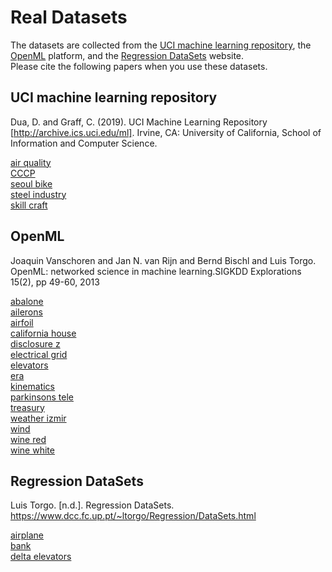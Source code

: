 # Real Datasets
The datasets are collected from the [UCI machine learning repository](https://archive.ics.uci.edu/ml/), the [OpenML](https://www.openml.org/) platform, and the [Regression DataSets](https://www.dcc.fc.up.pt/~ltorgo/Regression/DataSets.html) website.  
Please cite the following papers when you use these datasets.  
## UCI machine learning repository
Dua, D. and Graff, C. (2019). UCI Machine Learning Repository [http://archive.ics.uci.edu/ml]. Irvine, CA: University of California, School of Information and Computer Science.  

[air quality](https://archive.ics.uci.edu/ml/datasets/air+quality)  
[CCCP](https://archive.ics.uci.edu/ml/datasets/combined+cycle+power+plant)  
[seoul bike](https://archive.ics.uci.edu/ml/datasets/Seoul+Bike+Sharing+Demand)  
[steel industry](http://archive.ics.uci.edu/ml//datasets/Steel+Industry+Energy+Consumption+Dataset)  
[skill craft](http://archive.ics.uci.edu/ml/datasets/skillcraft1+master+table+dataset)  

## OpenML
Joaquin Vanschoren and Jan N. van Rijn and Bernd Bischl and Luis Torgo. OpenML: networked science in machine learning.SIGKDD Explorations 15(2), pp 49-60, 2013  

[abalone](https://www.openml.org/search?type=data&status=active&id=183)  
[ailerons](https://www.openml.org/search?type=data&status=any&id=296)  
[airfoil](https://www.openml.org/search?type=data&status=any&id=43919)  
[california house](https://www.openml.org/search?type=data&status=active&id=43939)  
[disclosure z](https://www.openml.org/search?type=data&status=active&id=699)  
[electrical grid](https://www.openml.org/search?type=data&status=active&id=43007)  
[elevators](https://www.openml.org/search?type=data&status=active&id=846)  
[era](https://www.openml.org/search?type=data&status=active&id=1030)  
[kinematics](https://www.openml.org/search?type=data&status=active&id=189)  
[parkinsons tele](https://www.openml.org/search?type=data&status=active&id=1488)  
[treasury](https://www.openml.org/search?type=data&status=any&id=42367)  
[weather izmir](https://www.openml.org/search?type=data&status=active&id=42369)  
[wind](https://www.openml.org/search?type=data&status=active&id=503)  
[wine red](https://www.openml.org/search?type=data&status=active&id=40691)  
[wine white](https://www.openml.org/search?type=data&status=active&id=40498)  

## Regression DataSets
Luis Torgo. [n.d.]. Regression DataSets. https://www.dcc.fc.up.pt/~ltorgo/Regression/DataSets.html  

[airplane](https://www.dcc.fc.up.pt/~ltorgo/Regression/stock.html)  
[bank](https://www.dcc.fc.up.pt/~ltorgo/Regression/bank8FM.html)  
[delta elevators](https://www.dcc.fc.up.pt/~ltorgo/Regression/delta_elevators.html)  
